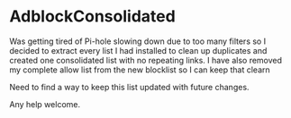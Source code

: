 # AdblockConsolidated

Was getting tired of Pi-hole slowing down due to too many filters so I decided to extract every list I had installed to clean up duplicates and created one consolidated list with no repeating links. I have also removed my complete allow list from the new blocklist so I can keep that clearn

Need to find a way to keep this list updated with future changes. 

Any help welcome.

